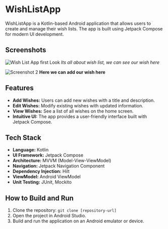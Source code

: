 # WishListApp

WishListApp is a Kotlin-based Android application that allows users to create and manage their wish lists. The app is built using Jetpack Compose for modern UI development.

## Screenshots

![Wish List App first Look](https://github.com/pavan-kumar-arepu/MyWishListApp/assets/13812858/6e95d38f-cb9d-4fc2-af42-dbcdf8a951d5)
*Its all about wish list, we can see our wish here*

![Screenshot 2](https://github.com/pavan-kumar-arepu/MyWishListApp/assets/13812858/e17080d1-bd24-49ba-8b59-8c3d97587fcc)
**Here we can add our wish here**

## Features

- **Add Wishes:** Users can add new wishes with a title and description.
- **Edit Wishes:** Modify existing wishes with updated information.
- **View Wishes:** See a list of all wishes on the home screen.
- **Intuitive UI:** The app provides a user-friendly interface built with Jetpack Compose.

## Tech Stack

- **Language:** Kotlin
- **UI Framework:** Jetpack Compose
- **Architecture:** MVVM (Model-View-ViewModel)
- **Navigation:** Jetpack Navigation Component
- **Dependency Injection:** Hilt
- **ViewModel:** Android ViewModel
- **Unit Testing:** JUnit, Mockito

## How to Build and Run

1. Clone the repository: `git clone [repository-url]`
2. Open the project in Android Studio.
3. Build and run the application on an Android emulator or device.
